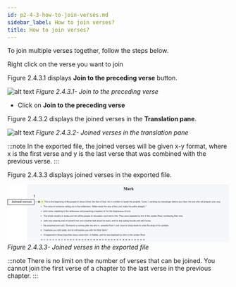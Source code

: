```yaml
---
id: p2-4-3-how-to-join-verses.md
sidebar_label: How to join verses?
title: How to join verses?
---
```



To join multiple verses together, follow the steps below.

Right click on the verse you want to join

Figure 2.4.3.1 displays **Join to the preceding verse** button.

![alt text](../../../../static/AutographaLiveImages/Translation-pane/join-to-the-preceding-verse-fig-2.4.3.1x.jpg 'Join to the preceding verse')
_Figure 2.4.3.1- Join to the preceding verse_

-   Click on **Join to the preceding verse**

Figure 2.4.3.2 displays the joined verses in the **Translation pane**.

![alt text](../../../../static/AutographaLiveImages/Translation-pane/joined-verses-in-the-translation-pane-fig-2.4.3.2.jpg 'Joined verses in the translation pane')
_Figure 2.4.3.2- Joined verses in the translation pane_

:::note
In the exported file, the joined verses will be given x-y format, where x is the first verse and y is the last verse that was combined with the previous verse.
:::

Figure 2.4.3.3 displays joined verses in the exported file.

![alt text](../../../../static/AutographaLiveImages/Translation-pane/joined-verses-in-the-exported-file-fig-2.4.3.3.jpg ' Joined verses in the exported file')
_Figure 2.4.3.3- Joined verses in the exported file_

:::note
There is no limit on the number of verses that can be joined.
You cannot join the first verse of a chapter to the last verse in the previous chapter.
:::

